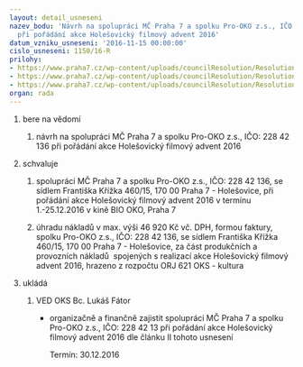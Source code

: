 ```yaml
---
layout: detail_usneseni
nazev_bodu: 'Návrh na spolupráci MČ Praha 7 a spolku Pro-OKO z.s., IČO: 228 42 136
  při pořádání akce Holešovický filmový advent 2016'
datum_vzniku_usneseni: '2016-11-15 00:00:00'
cislo_usneseni: 1150/16-R
prilohy:
- https://www.praha7.cz/wp-content/uploads/councilResolution/Resolutions/28362/export/D_HFA_2016_V~134173.doc
- https://www.praha7.cz/wp-content/uploads/councilResolution/Resolutions/28362/export/Zapis_11_jednani_KK_ze_dne_07_11_2016~134172.pdf
- https://www.praha7.cz/wp-content/uploads/councilResolution/Resolutions/28362/export/export~297355.pdf
organ: rada
---
```

<ol id="urzList" class="urzList_view"><li id="" class="urzClass1"><span name="1">bere na vědomí</span><ol class="urzOlClass"><li style="text-align: left;" id="" class="urzClass2"><span><p>návrh na spolupráci MČ Praha 7 a spolku&nbsp;Pro-OKO z.s., IČO: 228 42 136 při pořádání akce Holešovický filmový advent 2016</p></span></li></ol></li><li id="" class="urzClass1"><span name="24">schvaluje</span><ol class="urzOlClass"><li style="text-align: left;" id="" class="urzClass2"><span><p>spolupráci MČ Praha 7 a spolku&nbsp;Pro-OKO z.s., IČO: 228 42 136, se sídlem Františka Křížka 460/15, 170 00 Praha 7 - Holešovice, při pořádání akce Holešovický filmový advent 2016 v termínu 1.-25.12.2016 v kině BIO OKO, Praha 7</p></span></li><li style="text-align: left;" id="" class="urzClass2"><span><p>úhradu nákladů v max. výši 46 920 Kč vč. DPH<span style="font-size:10.0pt;font-family:" data-mce-style="font-size: 10.0pt;"></span>, formou faktury, spolku&nbsp;Pro-OKO z.s., IČO: 228 42 136, se sídlem Františka Křížka 460/15, 170 00 Praha 7 - Holešovice, za část produkčních a provozních nákladů&nbsp; spojených s realizací akce Holešovický filmový advent 2016, hrazeno z rozpočtu ORJ 621 OKS - kultura</p></span></li></ol></li><li class="urzClass1" id="urzUkoly"><span name="1">ukládá</span><ol class="urzOlClass"><li class="urzClass2"><span><p>VED OKS Bc. Lukáš Fátor</p></span><ul class="urzUlClass"><li class="urzClass3"><span><p>organizačně a finančně zajistit spolupráci MČ Praha 7 a spolku Pro-OKO z.s., IČO: 228 42 13 při pořádání akce Holešovický filmový advent 2016 dle článku II tohoto usnesení</p></span><span class="urzUkolTermin">  Termín:&nbsp;30.12.2016</span></li></ul></li></ol></li></ol>